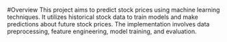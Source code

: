 #Overview
This project aims to predict stock prices using machine learning techniques. It utilizes historical stock data to train models and make predictions about future stock prices. The implementation involves data preprocessing, feature engineering, model training, and evaluation.
